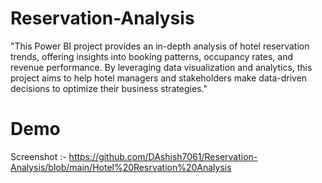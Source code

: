 # Reservation-Analysis
"This Power BI project provides an in-depth analysis of hotel reservation trends, offering insights into booking patterns, occupancy rates, and revenue performance. By leveraging data visualization and analytics, this project aims to help hotel managers and stakeholders make data-driven decisions to optimize their business strategies."
 # Demo 
 Screenshot :- https://github.com/DAshish7061/Reservation-Analysis/blob/main/Hotel%20Resrvation%20Analysis
